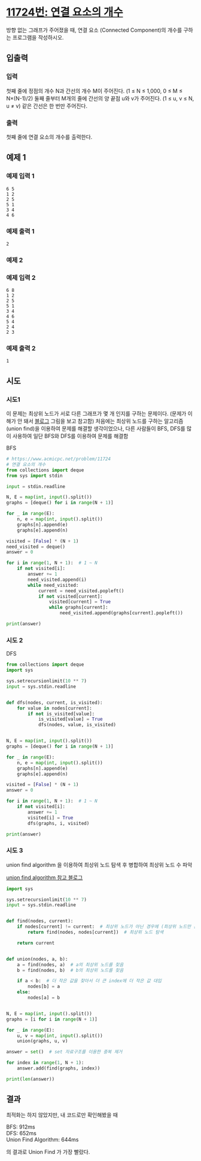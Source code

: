 # [11724번: 연결 요소의 개수]((https://www.acmicpc.net/problem/11724))

방향 없는 그래프가 주어졌을 때, 연결 요소 (Connected Component)의 개수를 구하는 프로그램을 작성하시오.

## 입출력

### 입력

첫째 줄에 정점의 개수 N과 간선의 개수 M이 주어진다. (1 ≤ N ≤ 1,000, 0 ≤ M ≤ N×(N-1)/2) 둘째 줄부터 M개의 줄에 간선의 양 끝점 u와 v가 주어진다. (1 ≤ u, v ≤ N, u ≠
v) 같은 간선은 한 번만 주어진다.

### 출력

첫째 줄에 연결 요소의 개수를 출력한다.

## 예제 1

### 예제 입력 1

```text
6 5
1 2
2 5
5 1
3 4
4 6
```

### 예제 출력 1

```text
2
```

### 예제 2

### 예제 입력 2

```text
6 8
1 2
2 5
5 1
3 4
4 6
5 4
2 4
2 3
```

### 예제 출력 2

```text
1
```

## 시도

### 시도1

이 문제는 최상위 노드가 서로 다른 그래프가 몇 개 인지를 구하는 문제이다. (문제가 이해가 안 돼서 [블로그](https://velog.io/@ssh00n/연결-요소의-개수-zr0w6523) 그림을 보고 참고함)
처음에는 최상위 노드를 구하는 알고리즘(union find)을 이용하여 문제를 해결할 생각이었으나, 다른 사람들이 BFS, DFS를 많이 사용하여 일단 BFS와 DFS를 이용하여 문제를 해결함

BFS

```python
# https://www.acmicpc.net/problem/11724
# 연결 요소의 개수
from collections import deque
from sys import stdin

input = stdin.readline

N, E = map(int, input().split())
graphs = [deque() for i in range(N + 1)]

for _ in range(E):
    n, e = map(int, input().split())
    graphs[n].append(e)
    graphs[e].append(n)

visited = [False] * (N + 1)
need_visited = deque()
answer = 0

for i in range(1, N + 1):  # 1 ~ N
    if not visited[i]:
        answer += 1
        need_visited.append(i)
        while need_visited:
            current = need_visited.popleft()
            if not visited[current]:
                visited[current] = True
                while graphs[current]:
                    need_visited.append(graphs[current].popleft())

print(answer)
```

### 시도 2

DFS

```python
from collections import deque
import sys

sys.setrecursionlimit(10 ** 7)
input = sys.stdin.readline


def dfs(nodes, current, is_visited):
    for value in nodes[current]:
        if not is_visited[value]:
            is_visited[value] = True
            dfs(nodes, value, is_visited)


N, E = map(int, input().split())
graphs = [deque() for i in range(N + 1)]

for _ in range(E):
    n, e = map(int, input().split())
    graphs[n].append(e)
    graphs[e].append(n)

visited = [False] * (N + 1)
answer = 0

for i in range(1, N + 1):  # 1 ~ N
    if not visited[i]:
        answer += 1
        visited[i] = True
        dfs(graphs, i, visited)

print(answer)
```

### 시도 3

union find algorithm 을 이용하여 최상위 노드 탐색 후 병합하여 최상위 노드 수 파악

[union find algorithm 참고 블로그](https://velog.io/@woo0_hooo/알고리즘-union-find-알고리즘)

```python
import sys

sys.setrecursionlimit(10 ** 7)
input = sys.stdin.readline


def find(nodes, current):
    if nodes[current] != current:  # 최상위 노드가 아닌 경우에 (최상위 노드만 본인의 값이 저장되어 있기 때문에 현재 인덱스와 값이 동일하지 않으면 최상위 노드가 아니다.)
        return find(nodes, nodes[current])  # 최상위 노드 탐색

    return current


def union(nodes, a, b):
    a = find(nodes, a)  # a의 최상위 노드를 찾음
    b = find(nodes, b)  # b의 최상위 노드를 찾음

    if a < b:  # 더 작은 값을 찾아서 더 큰 index에 더 작은 값 대입
        nodes[b] = a
    else:
        nodes[a] = b


N, E = map(int, input().split())
graphs = [i for i in range(N + 1)]

for _ in range(E):
    u, v = map(int, input().split())
    union(graphs, u, v)

answer = set()  # set 자료구조를 이용한 중복 제거

for index in range(1, N + 1):
    answer.add(find(graphs, index))

print(len(answer))
```

## 결과

최적화는 하지 않았지만, 내 코드로만 확인해봤을 때 

BFS: 912ms  
DFS: 652ms  
Union Find Algorithm: 644ms 

의 결과로 Union Find 가 가장 빨랐다.